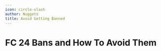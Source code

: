 ```yaml
---
icon: circle-slash
author: Nuggets
title: Avoid Getting Banned
---
```


# FC 24 Bans and How To Avoid Them